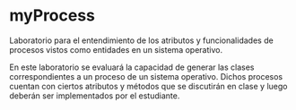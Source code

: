 # myProcess

Laboratorio para el entendimiento de los atributos y funcionalidades de procesos vistos como entidades en un sistema operativo.

En este laboratorio se evaluará la capacidad de generar las clases correspondientes
a un proceso de un sistema operativo. Dichos procesos cuentan con ciertos atributos
y métodos que se discutirán en clase y luego deberán ser implementados por el
estudiante.
